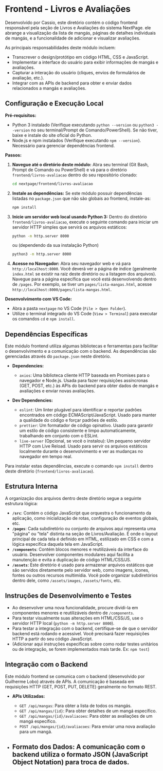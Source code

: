 # Frontend - Livros e Avaliações

Desenvolvido por Cassio, este diretório contém o código frontend responsável pela seção de Livros e Avaliações do sistema NextPage. ele abrange a visualização da lista de mangás, páginas de detalhes individuais de mangás, e a funcionalidade de adicionar e visualizar avaliações.

As principais responsabilidades deste módulo incluem:
* Transcrever o design/protótipo em código HTML, CSS e JavaScript.
* Implementar a interface do usuário para exibir informações de mangás e avaliações.
* Capturar a interação do usuário (cliques, envios de formulários de avaliação, etc.).
* Integrar com as APIs de backend para obter e enviar dados relacionados a mangás e avaliações.

## Configuração e Execução Local

**Pré-requisitos:**

* Python 3 instalado (Verifique executando `python --version` ou `python3 --version` no seu terminal/Prompt de Comando/PowerShell). Se não tiver, baixe e instale do site oficial do Python.
* Node.js e npm instalados (Verifique executando `npm --version`). Necessário para gerenciar dependências frontend.

**Passos:**

1.  **Navegue até o diretório deste módulo:**
    Abra seu terminal (Git Bash, Prompt de Comando ou PowerShell) e vá para o diretório `frontend/livros-avaliacao` dentro do seu repositório clonado:
    ```bash
    cd nextpage/frontend/livros-avaliacao
    ```

2.  **Instale as dependências:**
    Se este módulo possuir dependências listadas no `package.json` que não são globais ao frontend, instale-as:
    ```bash
    npm install
    ```

3.  **Inicie um servidor web local usando Python 3:**
    Dentro do diretório `frontend/livros-avaliacao`, execute o seguinte comando para iniciar um servidor HTTP simples que servirá os arquivos estáticos:
    ```bash
    python -m http.server 8000
    ```
    ou (dependendo da sua instalação Python)
    ```bash
    python3 -m http.server 8000
    ```

4.  **Acesse no Navegador:**
    Abra seu navegador web e vá para `http://localhost:8000`. Você deverá ver a página de índice (geralmente `index.html` se existir na raiz deste diretório ou a listagem dos arquivos). Navegue para a página específica que você está desenvolvendo dentro de `/pages`. Por exemplo, se tiver um `pages/lista-mangas.html`, acesse `http://localhost:8000/pages/lista-mangas.html`.

**Desenvolvimento com VS Code:**

* Abra a pasta `nextpage` no VS Code (`File > Open Folder`).
* Utilize o terminal integrado do VS Code (`View > Terminal`) para executar os comandos `cd` e `npm install`.

## Dependências Específicas

Este módulo frontend utiliza algumas bibliotecas e ferramentas para facilitar o desenvolvimento e a comunicação com o backend. As dependências são gerenciadas através do `package.json` neste diretório.

* **Dependencies:**
    * `axios`: Uma biblioteca cliente HTTP baseada em Promises para o navegador e Node.js. Usada para fazer requisições assíncronas (GET, POST, etc.) às APIs do backend para obter dados de mangás e avaliações e enviar novas avaliações.

* **Dev Dependencies:**
    * `eslint`: Um linter plugável para identificar e reportar padrões encontrados em código ECMAScript/JavaScript. Usado para manter a qualidade do código e forçar padrões de estilo.
    * `prettier`: Um formatador de código opinativo. Usado para garantir um estilo de código consistente e limpo automaticamente, trabalhando em conjunto com o ESLint.
    * `live-server` (Opcional, se você o instalou): Um pequeno servidor HTTP com Live Reload. Usado para servir os arquivos estáticos localmente durante o desenvolvimento e ver as mudanças no navegador em tempo real.

Para instalar estas dependências, execute o comando `npm install` dentro deste diretório (`frontend/livros-avaliacao`).

## Estrutura Interna

A organização dos arquivos dentro deste diretório segue a seguinte estrutura lógica:


* **`/src`**: Contém o código JavaScript que orquestra o funcionamento da aplicação, como inicialização de rotas, configuração de eventos globais, etc.
* **`/pages`**: Cada subdiretório ou conjunto de arquivos aqui representa uma "página" ou "tela" distinta na seção de Livros/Avaliação. É onde o layout principal de cada tela é definido em HTML, estilizado em CSS e com a lógica específica daquela tela em JavaScript.
* **`/components`**: Contém blocos menores e reutilizáveis da interface do usuário. Desenvolver componentes modulares aqui facilita a manutenção e evita a duplicação de código HTML/CSS/JS.
* **`/assets`**: Este diretório é usado para armazenar arquivos estáticos que são servidos diretamente pelo servidor web, como imagens, ícones, fontes ou outros recursos multimídia. Você pode organizar subdiretórios dentro dele, como `/assets/images`, `/assets/fonts`, etc.


## Instruções de Desenvolvimento e Testes

* Ao desenvolver uma nova funcionalidade, procure dividi-la em componentes menores e reutilizáveis dentro de `/components`.
* Para testar visualmente suas alterações em HTML/CSS/JS, use o servidor HTTP local (`python -m http.server 8000`).
* Para testar a integração com o backend, certifique-se de que o servidor backend está rodando e acessível. Você precisará fazer requisições HTTP a partir do seu código JavaScript.
* (Adicionar aqui instruções específicas sobre como rodar testes unitários ou de integração, se forem implementados mais tarde. Ex: `npm test`)

## Integração com o Backend

Este módulo frontend se comunica com o backend (desenvolvido por Guilherme Lobo) através de APIs. A comunicação é baseada em requisições HTTP (GET, POST, PUT, DELETE) geralmente no formato REST.

* **APIs Utilizadas:**
    * `GET /api/mangas`: Para obter a lista de todos os mangás.
    * `GET /api/mangas/{id}`: Para obter detalhes de um mangá específico.
    * `GET /api/mangas/{id}/avaliacoes`: Para obter as avaliações de um mangá específico.
    * `POST /api/mangas/{id}/avaliacoes`: Para enviar uma nova avaliação para um mangá.

* **Formato dos Dados:**
    A comunicação com o backend utiliza o formato JSON (JavaScript Object Notation) para troca de dados.
    ---